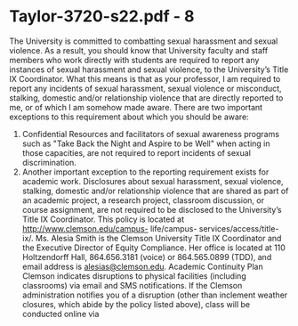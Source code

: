 # Taylor-3720-s22.pdf - 8

The University is committed to combatting sexual harassment and sexual violence. As a 
result, you should know that University faculty and staff members who work directly with 
students are required to report any instances of sexual harassment and sexual violence, to 
the University’s Title IX Coordinator. What this means is that as your professor, I am 
required to report any incidents of sexual harassment, sexual violence or misconduct, 
stalking, domestic and/or relationship violence that are directly reported to me, or of which I 
am somehow made aware. There are two important exceptions to this requirement about 
which you should be aware:
1. Confidential Resources and facilitators of sexual awareness programs such as 
"Take Back the Night and Aspire to be Well" when acting in those capacities, are 
not required to report incidents of sexual discrimination.
2. Another important exception to the reporting requirement exists for academic 
work. Disclosures about sexual harassment, sexual violence, stalking, domestic 
and/or relationship violence that are shared as part of an academic project, a 
research project, classroom discussion, or course assignment, are not required to 
be disclosed to the University’s Title IX Coordinator.
This policy is located at http://www.clemson.edu/campus- life/campus- services/access/title-ix/. 
Ms. Alesia Smith is the Clemson University Title IX Coordinator and the Executive Director of 
Equity Compliance. Her office is located at 110 Holtzendorff Hall, 864.656.3181 (voice) or 
864.565.0899 (TDD), and email address is alesias@clemson.edu. 
Academic Continuity Plan 
Clemson indicates disruptions to physical facilities (including classrooms) via email and SMS 
notifications. If the Clemson administration notifies you of a disruption (other than inclement 
weather closures, which abide by the policy listed above), class will be conducted online via